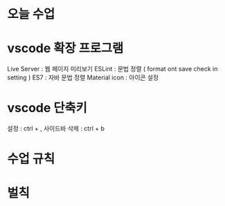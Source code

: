 # 오늘 수업

# vscode  확장 프로그램
Live Server : 웹 페이지 미리보기
ESLint : 문법 정렬 ( format ont save  check in setting )
ES7 : 자바 문법 정렬
Material icon : 아이콘 설정

# vscode 단축키
설정 : ctrl + , 
사이드바 삭제 : ctrl + b


# 수업 규칙

# 벌칙
